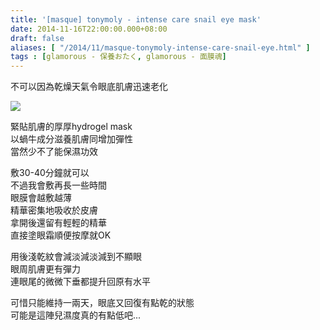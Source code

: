 ```yaml
---
title: '[masque] tonymoly - intense care snail eye mask'
date: 2014-11-16T22:00:00.000+08:00
draft: false
aliases: [ "/2014/11/masque-tonymoly-intense-care-snail-eye.html" ]
tags : [glamorous - 保養おたく, glamorous - 面膜魂]
---
```


不可以因為乾燥天氣令眼底肌膚迅速老化  

[![](https://4.bp.blogspot.com/-3FDmnk8kAZU/XE2-zMmotZI/AAAAAAAAHxw/aJMvJtisl0UNfsjWnz5i3Q29wSfuq0GKgCLcBGAs/s640/15614241247_d9f000ba36_z.jpg)](https://4.bp.blogspot.com/-3FDmnk8kAZU/XE2-zMmotZI/AAAAAAAAHxw/aJMvJtisl0UNfsjWnz5i3Q29wSfuq0GKgCLcBGAs/s1600/15614241247_d9f000ba36_z.jpg)

緊貼肌膚的厚厚hydrogel mask  
以蝸牛成分滋養肌膚同增加彈性  
當然少不了能保濕功效  
  
敷30-40分鐘就可以  
不過我會敷再長一些時間  
眼膜會越敷越薄  
精華密集地吸收於皮膚  
拿開後還留有輕輕的精華  
直接塗眼霜順便按摩就OK  
  
用後淺乾紋會減淡減淡減到不顯眼  
眼周肌膚更有彈力  
連眼尾的微微下垂都提升回原有水平  
  
可惜只能維持一兩天，眼底又回復有點乾的狀態  
可能是這陣兒濕度真的有點低吧...